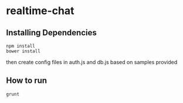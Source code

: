 # realtime-chat

## Installing Dependencies

    npm install
    bower install

  then create config files in auth.js and db.js based on samples provided

## How to run

    grunt
